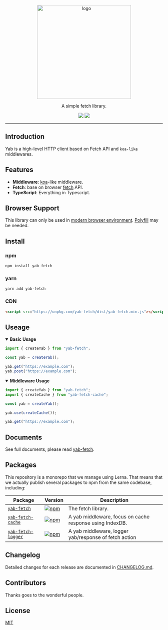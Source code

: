 <p align="center"><img width="300" src="resources/logo.png" alt="logo" /></p>
<div align="center">
<p>A simple fetch library.</p>
<a href="https://circleci.com/gh/mjolnirjs/yab/tree/master"><img src="https://circleci.com/gh/mjolnirjs/yab/tree/master.svg?style=shield" /></a>
<a href="https://codecov.io/gh/mjolnirjs/yab"><img src="https://codecov.io/gh/mjolnirjs/yab/branch/master/graph/badge.svg" /></a>
</div>

---

## Introduction

Yab is a high-level HTTP client based on Fetch API and `koa-like` middlewares.

## Features

- **Middleware**: [koa](https://koajs.com/)-like middleware.
- **Fetch**: base on browser [fetch](https://developer.mozilla.org/en-US/docs/Web/API/Fetch_API/Using_Fetch) API.
- **TypeScript**: Everything in Typescript.

## Browser Support

This library can only be used in [modern browser environment](https://caniuse.com/#search=fetch). [Polyfill](https://github.com/github/fetch) may be needed.

## Install

### npm

`npm install yab-fetch`

### yarn

`yarn add yab-fetch`

### CDN

```html
<script src="https://unpkg.com/yab-fetch/dist/yab-fetch.min.js"></script>
```

## Useage

<details open>
<summary><b>Basic Usage</b></summary>

```ts
import { createYab } from "yab-fetch";

const yab = createYab();

yab.get("https://example.com");
yab.post("https://example.com");
```

</details>

<details open>
<summary><b>Middleware Usage</b></summary>

```ts
import { createYab } from "yab-fetch";
import { createCache } from "yab-fetch-cache";

const yab = createYab();

yab.use(createCache());

yab.get("https://example.com");
```

</details>

## Documents

See full documents, please read [yab-fetch](./packages/yab-fetch/README.md).

## Packages

This repository is a monorepo that we manage using Lerna. That means that we actually publish several packages to npm from the same codebase, including:

| Package                                          | Version                                                                                                                       | Description                                              |
| ------------------------------------------------ | ----------------------------------------------------------------------------------------------------------------------------- | -------------------------------------------------------- |
| [`yab-fetch`](/packages/yab-fetch)               | [![npm](https://img.shields.io/npm/v/yab-fetch.svg?style=flat-square)](https://www.npmjs.com/package/yab-fetch)               | The fetch library.                                       |
| [`yab-fetch-cache`](/packages/yab-fetch-cache)   | [![npm](https://img.shields.io/npm/v/yab-fetch-cache.svg?style=flat-square)](https://www.npmjs.com/package/yab-fetch-cache)   | A yab middleware, focus on cache response using IndexDB. |
| [`yab-fetch-logger`](/packages/yab-fetch-logger) | [![npm](https://img.shields.io/npm/v/yab-fetch-logger.svg?style=flat-square)](https://www.npmjs.com/package/yab-fetch-logger) | A yab middleware, logger yab/response of fetch action    |

## Changelog

Detailed changes for each release are documented in [CHANGELOG.md](./CHANGELOG.md).

## Contributors

Thanks goes to the wonderful people.

## License

[MIT](http://opensource.org/licenses/MIT)
